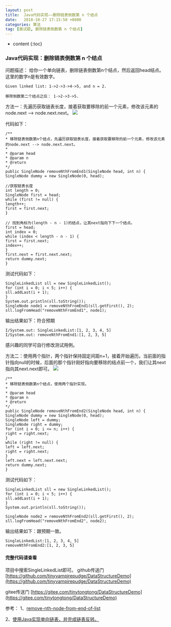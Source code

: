 ```yaml
---
layout: post
title:  Java代码实现——删除链表倒数第 n 个结点
date:   2018-10-27 17:15:50 +0800
categories: 算法
tag: [面试题, 删除链表倒数第 n 个结点]
---
```


* content
{:toc}



### Java代码实现：删除链表倒数第 n 个结点

问题描述：
给你一个单向链表，删除链表倒数第n个结点，然后返回head结点。这里的数字n是有效数字。
```
Given linked list: 1->2->3->4->5, and n = 2.

移除倒数第二个结点之后： 1->2->3->5.
```

方法一：先遍历获取链表长度，接着获取要移除的前一个元素，修改该元素的node.next --> node.next.next。
![](https://leetcode.com/media/original_images/19_Remove_nth_node_from_end_of_listA.png)

代码如下：
```
/**
* 移除链表倒数第n个结点，先遍历获取链表长度，接着获取要移除的前一个元素，修改该元素的node.next --> node.next.next。
*
* @param head
* @param n
* @return
*/
public SingleNode removeNthFromEnd1(SingleNode head, int n) {
SingleNode dummy = new SingleNode(0, head);

//获取链表长度
int length = 0;
SingleNode first = head;
while (first != null) {
length++;
first = first.next;
}

// 找到角标为(length - n - 1)的结点，让其next指向下下一个结点。
first = head;
int index = 0;
while (index < length - n - 1) {
first = first.next;
index++;
}
first.next = first.next.next;
return dummy.next;
}

```
测试代码如下：
```
SingleLinkedList sll = new SingleLinkedList();
for (int i = 0; i < 5; i++) {
sll.addLast(i + 1);
}
System.out.println(sll.toString());
SingleNode node1 = removeNthFromEnd1(sll.getFirst(), 2);
sll.logFromHead("removeNthFromEnd1", node1);

```
输出结果如下：符合预期
```
I/System.out: SingleLinkedList:[1, 2, 3, 4, 5]
I/System.out: removeNthFromEnd1:[1, 2, 3, 5]
```
感兴趣的同学可自行修改测试用例。

方法二：使用两个指针，两个指针保持固定间距n+1，接着开始遍历。当前面的指针指向null的时候，后面的那个指针刚好指向要移除的结点前一个，我们让其next指向其next.next即可。
![](https://leetcode.com/media/original_images/19_Remove_nth_node_from_end_of_listB.png)
```
/**
* 移除链表倒数第n个结点，使用两个指针实现。
*
* @param head
* @param n
* @return
*/
public SingleNode removeNthFromEnd2(SingleNode head, int n) {
SingleNode dummy = new SingleNode(0, head);
SingleNode left = dummy;
SingleNode right = dummy;
for (int i = 0; i <= n; i++) {
right = right.next;
}
while (right != null) {
left = left.next;
right = right.next;
}
left.next = left.next.next;
return dummy.next;
}
```
测试代码如下：
```
SingleLinkedList sll = new SingleLinkedList();
for (int i = 0; i < 5; i++) {
sll.addLast(i + 1);
}
System.out.println(sll.toString());

SingleNode node2 = removeNthFromEnd2(sll.getFirst(), 2);
sll.logFromHead("removeNthFromEnd2", node2);
```
输出结果如下：跟预期一致。
```
SingleLinkedList:[1, 2, 3, 4, 5]
removeNthFromEnd2:[1, 2, 3, 5]
```

#### 完整代码请查看
项目中搜索SingleLinkedList即可。
github传送门 [https://github.com/tinyvampirepudge/DataStructureDemo](https://github.com/tinyvampirepudge/DataStructureDemo)

gitee传送门 [https://gitee.com/tinytongtong/DataStructureDemo](https://gitee.com/tinytongtong/DataStructureDemo)

参考：
1、[remove-nth-node-from-end-of-list](https://leetcode.com/problems/remove-nth-node-from-end-of-list/description/)

2、[使用Java实现单向链表，并完成链表反转。](https://blog.csdn.net/qq_26287435/article/details/83421036)


